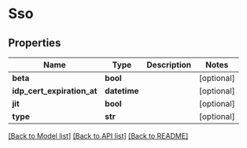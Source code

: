 # Sso

## Properties
Name | Type | Description | Notes
------------ | ------------- | ------------- | -------------
**beta** | **bool** |  | [optional] 
**idp_cert_expiration_at** | **datetime** |  | [optional] 
**jit** | **bool** |  | [optional] 
**type** | **str** |  | [optional] 

[[Back to Model list]](../README.md#documentation-for-models) [[Back to API list]](../README.md#documentation-for-api-endpoints) [[Back to README]](../README.md)

